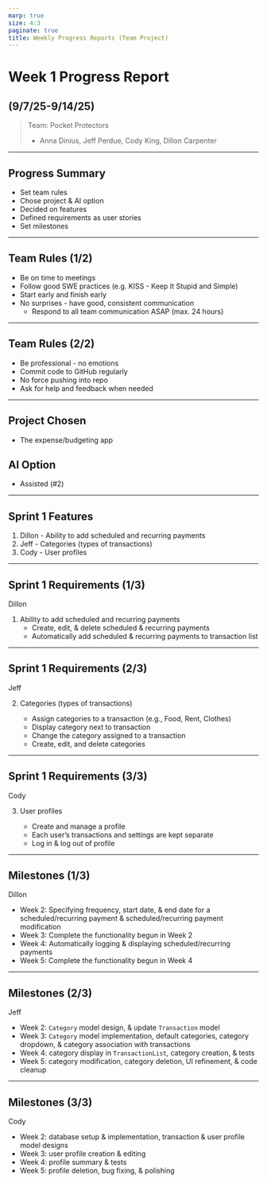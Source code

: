 ```yaml
---
marp: true
size: 4:3
paginate: true
title: Weekly Progress Reports (Team Project)
---
```


# Week 1 Progress Report

## (9/7/25-9/14/25)

> Team: Pocket Protectors
>
> - Anna Dinius, Jeff Perdue, Cody King, Dillon Carpenter

---

## Progress Summary

- Set team rules
- Chose project & AI option
- Decided on features
- Defined requirements as user stories
- Set milestones

---

## Team Rules (1/2)

- Be on time to meetings
- Follow good SWE practices (e.g. KISS - Keep It Stupid and Simple)
- Start early and finish early
- No surprises - have good, consistent communication
  - Respond to all team communication ASAP (max. 24 hours)

---

## Team Rules (2/2)

- Be professional - no emotions
- Commit code to GitHub regularly
- No force pushing into repo
- Ask for help and feedback when needed

---

## Project Chosen

- The expense/budgeting app

## AI Option

- Assisted (#2)

---

## Sprint 1 Features

1. Dillon - Ability to add scheduled and recurring payments
2. Jeff - Categories (types of transactions)
3. Cody - User profiles

---

## Sprint 1 Requirements (1/3)

Dillon

1. Ability to add scheduled and recurring payments
   - Create, edit, & delete scheduled & recurring payments
   - Automatically add scheduled & recurring payments to transaction list

---

## Sprint 1 Requirements (2/3)

Jeff

2. Categories (types of transactions)

   - Assign categories to a transaction (e.g., Food, Rent, Clothes)
   - Display category next to transaction
   - Change the category assigned to a transaction
   - Create, edit, and delete categories

---

## Sprint 1 Requirements (3/3)

Cody

3. User profiles

   - Create and manage a profile
   - Each user’s transactions and settings are kept separate
   - Log in & log out of profile

---

## Milestones (1/3)

Dillon

- Week 2: Specifying frequency, start date, & end date for a scheduled/recurring payment & scheduled/recurring payment modification
- Week 3: Complete the functionality begun in Week 2
- Week 4: Automatically logging & displaying scheduled/recurring payments
- Week 5: Complete the functionality begun in Week 4

---

## Milestones (2/3)

Jeff

- Week 2: `Category` model design, & update `Transaction` model
- Week 3: `Category` model implementation, default categories, category dropdown, & category association with transactions
- Week 4: category display in `TransactionList`, category creation, & tests
- Week 5: category modification, category deletion, UI refinement, & code cleanup

---

## Milestones (3/3)

Cody

- Week 2: database setup & implementation, transaction & user profile model designs
- Week 3: user profile creation & editing
- Week 4: profile summary & tests
- Week 5: profile deletion, bug fixing, & polishing
